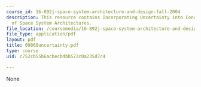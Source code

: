 ```yaml
---
course_id: 16-892j-space-system-architecture-and-design-fall-2004
description: This resource contains Incorporating Uncertainty into Conceptual Design
  of Space System Architectures.
file_location: /coursemedia/16-892j-space-system-architecture-and-design-fall-2004/c752cb55b6acbecbdbb573c0a235d7c4_09060uncertainty.pdf
file_type: application/pdf
layout: pdf
title: 09060uncertainty.pdf
type: course
uid: c752cb55b6acbecbdbb573c0a235d7c4

---
```

None